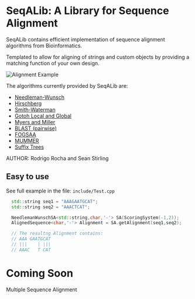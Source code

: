# SeqALib: A Library for Sequence Alignment

SeqALib contains efficient implementation of sequence alignment algorithms from
Bioinformatics.

Templated to allow for aligning of strings and custom objects by providing a matching function of your own design.

![Alignment Example](https://raw.githubusercontent.com/rcorcs/SeqALib/master/doc/alignment-example.png)

The algorithms currently provided by SeqALib are:
* [Needleman-Wunsch](https://en.wikipedia.org/wiki/Needleman%E2%80%93Wunsch_algorithm)
* [Hirschberg](https://en.wikipedia.org/wiki/Hirschberg%27s_algorithm)
* [Smith-Waterman](https://en.wikipedia.org/wiki/Smith%E2%80%93Waterman_algorithm)
* [Gotoh Local and Global](http://helios.mi.parisdescartes.fr/~lomn/Cours/BI/Material2019/gap-penalty-gotoh.pdf)
* [Myers and Miller](https://pdfs.semanticscholar.org/a882/afa232d945a14bb71f79f9ed27adde16c1a6.pdf)
* [BLAST (pairwise)](https://www.sciencedirect.com/science/article/pii/S0022283605803602?via%3Dihub)
* [FOGSAA](https://www.nature.com/articles/srep01746)
* [MUMMER](http://mummer.sourceforge.net/MUMmer.pdf)
* [Suffix Trees](https://en.wikipedia.org/wiki/Suffix_tree)

AUTHOR: Rodrigo Rocha and Sean Stirling

## Easy to use

See full example in the file: `include/Test.cpp`

```cpp
  std::string seq1 = "AAAGAATGCAT";
  std::string seq2 = "AAACTCAT";

  NeedlemanWunschSA<std::string,char,'-'> SA(ScoringSystem(-1,2));
  AlignedSequence<char,'-'> Alignment = SA.getAlignment(seq1,seq2);

  // The resultng Alignment contains:
  // AAA GAATGCAT
  // |||    | |||
  // AAAC   T CAT
```

# Coming Soon

Multiple Sequence Alignment

